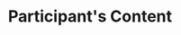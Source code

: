 ---
layout   : blocks/page-component
component: editors/participants/content.html
title    : Participant's Content
---